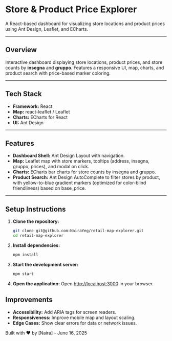 # Store & Product Price Explorer

A React-based dashboard for visualizing store locations and product prices using Ant Design, Leaflet, and ECharts.

---

## Overview

Interactive dashboard displaying store locations, product prices, and store counts by **insegna** and **gruppo**. Features a responsive UI, map, charts, and product search with price-based marker coloring.

---

## Tech Stack

- **Framework:** React  
- **Map:** react-leaflet / Leaflet  
- **Charts:** ECharts for React  
- **UI:** Ant Design  

---

## Features

- **Dashboard Shell:** Ant Design Layout with navigation.
- **Map:** Leaflet map with store markers, tooltips (address, insegna, gruppo, prices), and modal on click.
- **Charts:** ECharts bar charts for store counts by insegna and gruppo.
- **Product Search:** Ant Design AutoComplete to filter stores by product, with yellow-to-blue gradient markers (optimized for color-blind friendliness) based on base_price.

---

## Setup Instructions

1.  **Clone the repository:**
    ```bash
    git clone git@github.com:NairaYeg/retail-map-explorer.git
    cd retail-map-explorer
    ```

2.  **Install dependencies:**
    ```bash
    npm install
    ```

4.  **Start the development server:**
    ```bash
    npm start
    ```

5.  **Open the application:**
    Open [http://localhost:3000](http://localhost:3000) in your browser.


## Improvements

- **Accessibility:** Add ARIA tags for screen readers.
- **Responsiveness:** Improve mobile map and layout scaling.
- **Edge Cases:** Show clear errors for data or network issues.

Built with ❤️ by [Naira] - June 16, 2025